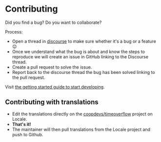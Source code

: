 # Contributing

Did you find a bug? Do you want to collaborate?

Process:
* Open a thread in [discourse](http://community.coopdevs.org/) to make sure whether it's a bug or a feature :wink:
* Once we understand what the bug is about and know the steps to reproduce we will create an issue in GitHub linking to the Discourse thread.
* Create a pull request to solve the issue.
* Report back to the discourse thread the bug has been solved linking to the pull request.

Visit [the getting started guide to start developing](https://github.com/coopdevs/timeoverflow/wiki/Getting-started).

## Contributing with translations

- Edit the translations directly on the [coopdevs/timeoverflow](https://www.localeapp.com/projects/10031) project on Locale.
- **That's it!**
- The maintainer will then pull translations from the Locale project and push to Github.
